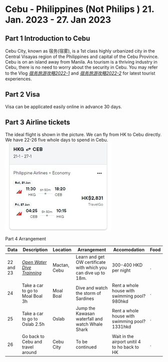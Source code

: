 # Cebu - Philippines (Not Philips ) 21. Jan. 2023 - 27. Jan 2023
## Part 1 Introduction to Cebu
Cebu City, known as 宿务(宿雾), is a 1st class highly urbanized city in the Central Visayas region of the Philippines and capital of the Cebu Province.
Cebu is on an island away from Manila. As tourism is a thriving industry in Cebu, there is no need to worry about the security in Cebu. 
You may refer to the Vlog *[宿务旅游攻略2022-1](https://youtu.be/qIB_sNAncQU)* and *[宿务旅游攻略2022-2](https://youtu.be/VCAyanD0o-I)* for latest tourist experiences. 

## Part 2 Visa
Visa can be applicated easily online in advance 30 days.

## Part 3 Airline tickets
The ideal flight is shown in the picture. We can fly from HK to Cebu directly. We have 22-26 five whole days to spend in Cebu.
![flight](airline.jpg)

Part 4 Arrangement

| Data | Description | Location| Arrangement|Accomodation|Food|
| --- | ----------- | ---------|----|--|--|
|22 and 23| *[Open Water Dive Trainning](https://divefunatics.com/product/open-water-diver-standard/)* |Mactan, Cebu |Learn and get OW certificate with which you can dive up to 18m.|300-400 HKD per night|.|
| 24 | Take a car to go to Moal Boal 3h|Moal Boal|Dive and watch the storm of Sardines|Rent a whole house with swimming pool? 980hkd|.|
| 25 | Take a car to go to Oslab 2.5h|Oslab|Jump the Kawasan waterfall and watch Whale Shark|Rent a whole house with swimming pool?1331hkd|.|
| 26 | Go back to Cebu and travel around |Cebu City|To be continued|Wait in the airport unitil 4 to ho back to HK|.|
